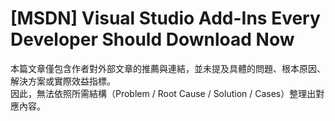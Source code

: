 # [MSDN] Visual Studio Add-Ins Every Developer Should Download Now

本篇文章僅包含作者對外部文章的推薦與連結，並未提及具體的問題、根本原因、解決方案或實際效益指標。  
因此，無法依照所需結構（Problem / Root Cause / Solution / Cases）整理出對應內容。